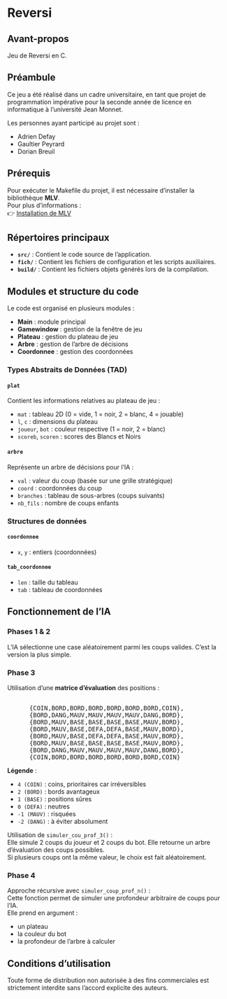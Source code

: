 # Reversi

## Avant-propos

Jeu de Reversi en C.

## Préambule

Ce jeu a été réalisé dans un cadre universitaire, en tant que projet de programmation impérative pour la seconde année de licence en informatique à l’université Jean Monnet.

Les personnes ayant participé au projet sont :
- Adrien Defay  
- Gaultier Peyrard  
- Dorian Breuil  

## Prérequis

Pour exécuter le Makefile du projet, il est nécessaire d’installer la bibliothèque **MLV**.  
Pour plus d’informations :  
👉 [Installation de MLV](http://www-igm.univ-mlv.fr/~boussica/mlv/api/French/html/installation.html)

## Répertoires principaux

- **`src/`** : Contient le code source de l’application.  
- **`fich/`** : Contient les fichiers de configuration et les scripts auxiliaires.  
- **`build/`** : Contient les fichiers objets générés lors de la compilation.  

## Modules et structure du code

Le code est organisé en plusieurs modules :

- **Main** : module principal  
- **Gamewindow** : gestion de la fenêtre de jeu  
- **Plateau** : gestion du plateau de jeu  
- **Arbre** : gestion de l’arbre de décisions  
- **Coordonnee** : gestion des coordonnées  

### Types Abstraits de Données (TAD)

#### `plat`

Contient les informations relatives au plateau de jeu :

- `mat` : tableau 2D (0 = vide, 1 = noir, 2 = blanc, 4 = jouable)  
- `l`, `c` : dimensions du plateau  
- `joueur`, `bot` : couleur respective (1 = noir, 2 = blanc)  
- `scoreb`, `scoren` : scores des Blancs et Noirs  

#### `arbre`

Représente un arbre de décisions pour l’IA :

- `val` : valeur du coup (basée sur une grille stratégique)  
- `coord` : coordonnées du coup  
- `branches` : tableau de sous-arbres (coups suivants)  
- `nb_fils` : nombre de coups enfants  

### Structures de données

#### `coordonnee`

- `x`, `y` : entiers (coordonnées)  

#### `tab_coordonnee`

- `len` : taille du tableau  
- `tab` : tableau de coordonnées  

## Fonctionnement de l’IA

### Phases 1 & 2

L’IA sélectionne une case aléatoirement parmi les coups valides. C’est la version la plus simple.

### Phase 3

Utilisation d’une **matrice d’évaluation** des positions :

<pre> 
      {COIN,BORD,BORD,BORD,BORD,BORD,BORD,COIN},
      {BORD,DANG,MAUV,MAUV,MAUV,MAUV,DANG,BORD},
      {BORD,MAUV,BASE,BASE,BASE,BASE,MAUV,BORD},
      {BORD,MAUV,BASE,DEFA,DEFA,BASE,MAUV,BORD},
      {BORD,MAUV,BASE,DEFA,DEFA,BASE,MAUV,BORD},
      {BORD,MAUV,BASE,BASE,BASE,BASE,MAUV,BORD},
      {BORD,DANG,MAUV,MAUV,MAUV,MAUV,DANG,BORD},
      {COIN,BORD,BORD,BORD,BORD,BORD,BORD,COIN}
</pre>

**Légende** :

- `4 (COIN)` : coins, prioritaires car irréversibles  
- `2 (BORD)` : bords avantageux  
- `1 (BASE)` : positions sûres  
- `0 (DEFA)` : neutres  
- `-1 (MAUV)` : risquées  
- `-2 (DANG)` : à éviter absolument  

Utilisation de `simuler_cou_prof_3()` :  
Elle simule 2 coups du joueur et 2 coups du bot. Elle retourne un arbre d’évaluation des coups possibles.  
Si plusieurs coups ont la même valeur, le choix est fait aléatoirement.

### Phase 4

Approche récursive avec `simuler_coup_prof_n()` :  
Cette fonction permet de simuler une profondeur arbitraire de coups pour l’IA.  
Elle prend en argument :
- un plateau  
- la couleur du bot  
- la profondeur de l’arbre à calculer  

## Conditions d’utilisation

Toute forme de distribution non autorisée à des fins commerciales est strictement interdite sans l’accord explicite des auteurs.
